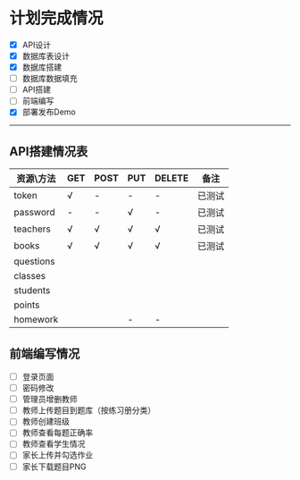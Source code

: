 # 计划完成情况

- [x] API设计
- [x] 数据库表设计
- [x] 数据库搭建
- [ ] 数据库数据填充
- [ ] API搭建
- [ ] 前端编写
- [x] 部署发布Demo

---

## API搭建情况表

| 资源\方法     | GET | POST | PUT | DELETE | 备注  |
| --------- | --- | ---- | --- | ------ | --- |
| token     | √   | -    | -   | -      | 已测试 |
| password  | -   | -    | √   | -      | 已测试 |
| teachers  | √   | √    | √   | √      | 已测试 |
| books     | √   | √    | √   | √      | 已测试 |
| questions |     |      |     |        |     |
| classes   |     |      |     |        |     |
| students  |     |      |     |        |     |
| points    |     |      |     |        |     |
| homework  |     |      | -   | -      |     |

## 前端编写情况

- [ ] 登录页面
- [ ] 密码修改
- [ ] 管理员增删教师
- [ ] 教师上传题目到题库（按练习册分类）
- [ ] 教师创建班级
- [ ] 教师查看每题正确率
- [ ] 教师查看学生情况
- [ ] 家长上传并勾选作业
- [ ] 家长下载题目PNG
